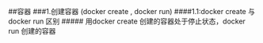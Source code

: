 ##容器
###1.创建容器 (docker create , docker run)
####1.1:docker create 与 docker run 区别
#####&nbsp;用docker create 创建的容器处于停止状态，docker run 创建的容器